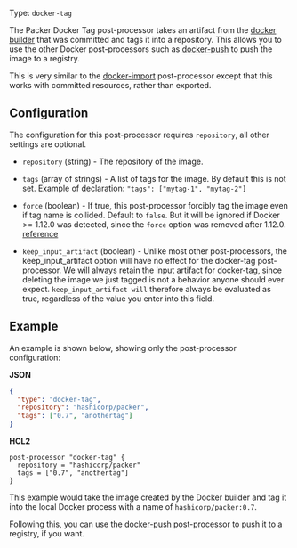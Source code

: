 Type: `docker-tag`

The Packer Docker Tag post-processor takes an artifact from the [docker
builder](/packer/integrations/BrandonRomano/docker) that was committed and tags it into a
repository. This allows you to use the other Docker post-processors such as
[docker-push](/packer/integrations/BrandonRomano/docker/latest/components/post-processor/docker-push) to push the image to a
registry.

This is very similar to the
[docker-import](/packer/integrations/BrandonRomano/docker/latest/components/post-processor/docker-import) post-processor except
that this works with committed resources, rather than exported.

## Configuration

The configuration for this post-processor requires `repository`, all other
settings are optional.

- `repository` (string) - The repository of the image.

- `tags` (array of strings) - A list of tags for the image. By default this is
  not set. Example of declaration: `"tags": ["mytag-1", "mytag-2"]`

- `force` (boolean) - If true, this post-processor forcibly tag the image
  even if tag name is collided. Default to `false`. But it will be ignored if
  Docker &gt;= 1.12.0 was detected, since the `force` option was removed
  after 1.12.0.
  [reference](https://docs.docker.com/engine/deprecated/#/f-flag-on-docker-tag)

- `keep_input_artifact` (boolean) - Unlike most other post-processors, the
  keep_input_artifact option will have no effect for the docker-tag
  post-processor. We will always retain the input artifact for docker-tag,
  since deleting the image we just tagged is not a behavior anyone should ever
  expect. `keep_input_artifact will` therefore always be evaluated as true,
  regardless of the value you enter into this field.

## Example

An example is shown below, showing only the post-processor configuration:

**JSON**

```json
{
  "type": "docker-tag",
  "repository": "hashicorp/packer",
  "tags": ["0.7", "anothertag"]
}
```

**HCL2**

```hcl
post-processor "docker-tag" {
  repository = "hashicorp/packer"
  tags = ["0.7", "anothertag"]
}
```


This example would take the image created by the Docker builder and tag it into
the local Docker process with a name of `hashicorp/packer:0.7`.

Following this, you can use the
[docker-push](/packer/integrations/BrandonRomano/docker/latest/components/post-processor/docker-push) post-processor to push it
to a registry, if you want.
